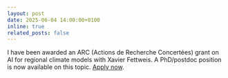 ```yaml
---
layout: post
date: 2025-06-04 14:00:00+0100
inline: true
related_posts: false
---
```


I have been awarded an ARC (Actions de Recherche Concertées) grant on AI for regional climate models with Xavier Fettweis. A PhD/postdoc position is now available on this topic. [Apply now](mailto:g.louppe@uliege.be).

